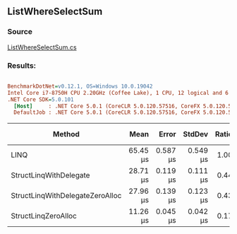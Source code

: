 ﻿## ListWhereSelectSum

### Source
[ListWhereSelectSum.cs](../../src/StructLinq.Benchmark/ListWhereSelectSum.cs)

### Results:
``` ini

BenchmarkDotNet=v0.12.1, OS=Windows 10.0.19042
Intel Core i7-8750H CPU 2.20GHz (Coffee Lake), 1 CPU, 12 logical and 6 physical cores
.NET Core SDK=5.0.101
  [Host]     : .NET Core 5.0.1 (CoreCLR 5.0.120.57516, CoreFX 5.0.120.57516), X64 RyuJIT
  DefaultJob : .NET Core 5.0.1 (CoreCLR 5.0.120.57516, CoreFX 5.0.120.57516), X64 RyuJIT


```
|                          Method |     Mean |    Error |   StdDev | Ratio | Gen 0 | Gen 1 | Gen 2 | Allocated |
|-------------------------------- |---------:|---------:|---------:|------:|------:|------:|------:|----------:|
|                            LINQ | 65.45 μs | 0.587 μs | 0.549 μs |  1.00 |     - |     - |     - |     152 B |
|          StructLinqWithDelegate | 28.71 μs | 0.119 μs | 0.111 μs |  0.44 |     - |     - |     - |      96 B |
| StructLinqWithDelegateZeroAlloc | 27.96 μs | 0.139 μs | 0.123 μs |  0.43 |     - |     - |     - |         - |
|             StructLinqZeroAlloc | 11.26 μs | 0.045 μs | 0.042 μs |  0.17 |     - |     - |     - |         - |
